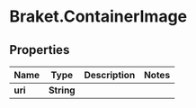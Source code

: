 # Braket.ContainerImage

## Properties

Name | Type | Description | Notes
------------ | ------------- | ------------- | -------------
**uri** | **String** |  | 


